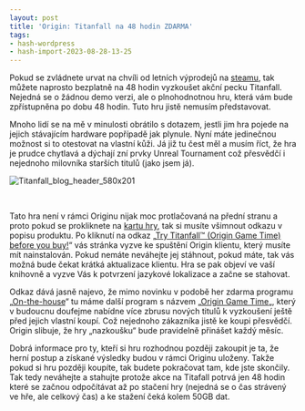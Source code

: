 ```yaml
---
layout: post
title: 'Origin: Titanfall na 48 hodin ZDARMA'
tags:
- hash-wordpress
- hash-import-2023-08-28-13-25
---
```


Pokud se zvládnete urvat na chvíli od letních výprodejů na [steamu](http://store.steampowered.com/ "steam"), tak můžete naprosto bezplatně na 48 hodin vyzkoušet akční pecku Titanfall. Nejedná se o žádnou demo verzi, ale o plnohodnotnou hru, která vám bude zpřístupněna po dobu 48 hodin. Tuto hru jistě nemusím představovat.<!--more-->

Mnoho lidí se na mě v minulosti obrátilo s dotazem, jestli jim hra pojede na jejich stávajícím hardware popřípadě jak plynule. Nyní máte jedinečnou možnost si to otestovat na vlastní kůži. Já již tu čest měl a musím říct, že hra je prudce chytlavá a dýchají zní prvky Unreal Tournament což přesvědčí i nejednoho milovníka starších titulů (jako jsem já).

![Titanfall_blog_header_580x201](http://www.maxxx.cz/wp-content/uploads/2014/06/Titanfall_blog_header_580x201.jpg)

&nbsp;

Tato hra není v rámci Originu nijak moc protlačovaná na přední stranu a proto pokud se prokliknete na [kartu hry](https://www.origin.com/en-ie/store/buy/titanfall/pc-download/base-game/standard-edition?auto-login=true "karta hry"), tak si musíte všimnout odkazu v popisu produktu. Po kliknutí na odkaz „[Try Titanfall™ (Origin Game Time) before you buy!](https://www.origin.com/en-ie/store/buy/titanfall/pc-download/base-game/standard-edition?auto-login=true# "try")“ vás stránka vyzve ke spuštění Origin klientu, který musíte mít nainstalován. Pokud nemáte neváhejte jej stáhnout, pokud máte, tak vás možná bude čekat krátká aktualizace klientu. Hra se pak objeví ve vaší knihovně a vyzve Vás k potvrzení jazykové lokalizace a začne se stahovat.

Odkaz dává jasně najevo, že mimo novinku v podobě her zdarma programu „[On-the-house](https://www.origin.com/en-ie/store/free-games/on-the-house "house")“ tu máme další program s názvem „[Origin Game Time](https://www.origin.com/en-ie/store/free-games/game-time "game time")„, který v budoucnu doufejme nabídne více zbrusu nových titulů k vyzkoušení ještě před jejich vlastní koupí. Což nejednoho zákazníka jistě ke koupi přesvědčí. Origin slibuje, že hry „nazkoušku“ bude pravidelně přinášet každý měsíc.

Dobrá informace pro ty, kteří si hru rozhodnou později zakoupit je ta, že herní postup a získané výsledky budou v rámci Originu uloženy. Takže pokud si hru později koupíte, tak budete pokračovat tam, kde jste skončily. Tak tedy neváhejte a stahujte protože akce na Titafall potrvá jen 48 hodin které se začnou odpočítávat až po stačení hry (nejedná se o čas strávený ve hře, ale celkový čas) a ke stažení čeká kolem 50GB dat.

<!--kg-card-end: html-->